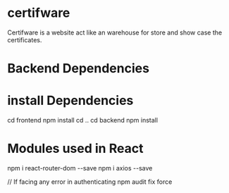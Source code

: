 # certifware
Certifware is a website act like an warehouse for store and show case the certificates.

# Backend Dependencies

# install Dependencies
cd frontend
npm install
cd ..
cd backend
npm install

# Modules used in React 
npm i react-router-dom --save
npm i axios --save

// If facing any error in authenticating
npm audit fix force